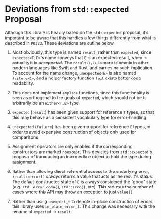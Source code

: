 # Deviations from `std::expected` Proposal

Although this library is heavily based on the `std::expected` proposal, it's
important to be aware that this handles a few things differently from what is
described in `P0323`. These deviations are outline below

1. Most obviously, this type is named `result`, rather than `expected`, since
   `expected<T,E>`'s name conveys that `E` is an expected result, when in
   actuality it is _unexpected_. The `result<T,E>` is more idiomatic in
   other modern languages like Swift and Rust, and carries no such implication.
   To account for the name change, `unexpected<E>` is also named `failure<E>`,
   and a helper factory function `fail` exists better code readability.

2. This does not implement `emplace` functions, since this functionality is
   seen as orthogonal to the goals of `expected`, which should not be to
   arbitrarily be an `either<T,E>` type

3. `expected` (`result`) has been given support for reference `T` types, so that
   this may behave as a consistent vocabulary type for error-handling

4. `unexpected` (`failure`) has been given support for reference `E` types, in
   order to avoid expensive construction of objects only used for comparisons

5. Assignment operators are only enabled if the corresponding constructors are
   marked `noexcept`. This deviates from `std::expected`'s proposal of
   introducing an intermediate object to hold the type during assignment.

6. Rather than allowing direct referential access to the underlying error,
   `result::error()` _always_ returns a value that acts as the result's
   status. The defaut-constructed state of `E` is always considered the "good"
   state (e.g. `std::error_code{}`, `std::errc{}`, etc). This reduces the
   number of cases where this API may throw an exception to just `value()`

7. Rather than using `unexpect_t` to denote in-place construction of errors,
   this library uses `in_place_error_t`. This change was necessary with the
   rename of `expected` -> `result`.
